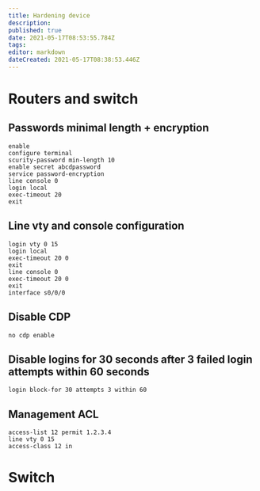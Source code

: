 ```yaml
---
title: Hardening device
description: 
published: true
date: 2021-05-17T08:53:55.784Z
tags: 
editor: markdown
dateCreated: 2021-05-17T08:38:53.446Z
---
```


# Routers and switch
## Passwords minimal length + encryption
```
enable
configure terminal
scurity-password min-length 10
enable secret abcdpassword
service password-encryption
line console 0
login local
exec-timeout 20
exit
```

## Line vty and console configuration
```
login vty 0 15
login local
exec-timeout 20 0
exit
line console 0
exec-timeout 20 0
exit
interface s0/0/0
```


## Disable CDP
```
no cdp enable
```

## Disable logins for 30 seconds after 3 failed login attempts within 60 seconds

```
login block-for 30 attempts 3 within 60
```

## Management ACL

```
access-list 12 permit 1.2.3.4
line vty 0 15
access-class 12 in
```

# Switch


